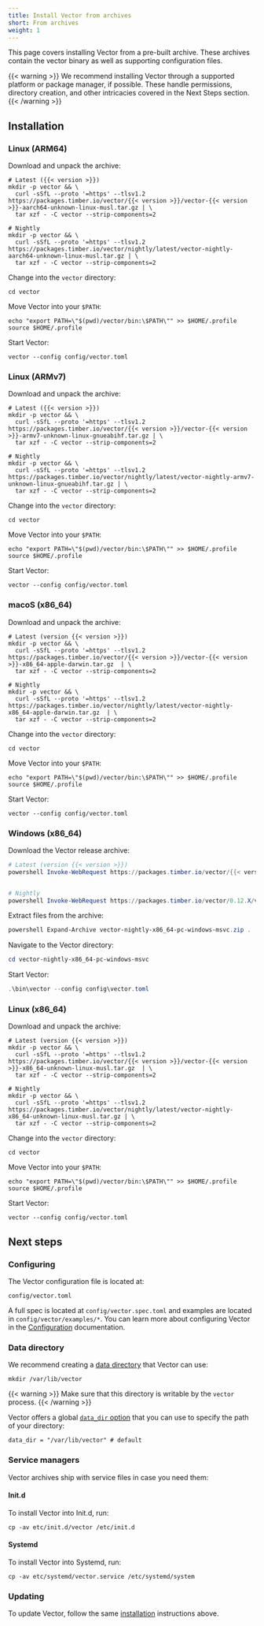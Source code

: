 ```yaml
---
title: Install Vector from archives
short: From archives
weight: 1
---
```


This page covers installing Vector from a pre-built archive. These archives contain the vector binary as well as supporting configuration files.

{{< warning >}}
We recommend installing Vector through a supported platform or package manager, if possible. These handle permissions, directory creation, and other intricacies covered in the Next Steps section.
{{< /warning >}}

## Installation

### Linux (ARM64)

Download and unpack the archive:

```shell
# Latest ({{< version >}})
mkdir -p vector && \
  curl -sSfL --proto '=https' --tlsv1.2 https://packages.timber.io/vector/{{< version >}}/vector-{{< version >}}-aarch64-unknown-linux-musl.tar.gz | \
  tar xzf - -C vector --strip-components=2

# Nightly
mkdir -p vector && \
  curl -sSfL --proto '=https' --tlsv1.2 https://packages.timber.io/vector/nightly/latest/vector-nightly-aarch64-unknown-linux-musl.tar.gz | \
  tar xzf - -C vector --strip-components=2
```

Change into the `vector` directory:

```shell
cd vector
```

Move Vector into your `$PATH`:

```shell
echo "export PATH=\"$(pwd)/vector/bin:\$PATH\"" >> $HOME/.profile
source $HOME/.profile
```

Start Vector:

```shell
vector --config config/vector.toml
```

### Linux (ARMv7)

Download and unpack the archive:

```shell
# Latest ({{< version >}})
mkdir -p vector && \
  curl -sSfL --proto '=https' --tlsv1.2 https://packages.timber.io/vector/{{< version >}}/vector-{{< version >}}-armv7-unknown-linux-gnueabihf.tar.gz | \
  tar xzf - -C vector --strip-components=2

# Nightly
mkdir -p vector && \
  curl -sSfL --proto '=https' --tlsv1.2 https://packages.timber.io/vector/nightly/latest/vector-nightly-armv7-unknown-linux-gnueabihf.tar.gz | \
  tar xzf - -C vector --strip-components=2
```

Change into the `vector` directory:

```shell
cd vector
```

Move Vector into your `$PATH`:

```shell
echo "export PATH=\"$(pwd)/vector/bin:\$PATH\"" >> $HOME/.profile
source $HOME/.profile
```

Start Vector:

```shell
vector --config config/vector.toml
```

### macoS (x86_64)

Download and unpack the archive:

```shell
# Latest (version {{< version >}})
mkdir -p vector && \
  curl -sSfL --proto '=https' --tlsv1.2 https://packages.timber.io/vector/{{< version >}}/vector-{{< version >}}-x86_64-apple-darwin.tar.gz  | \
  tar xzf - -C vector --strip-components=2

# Nightly
mkdir -p vector && \
  curl -sSfL --proto '=https' --tlsv1.2 https://packages.timber.io/vector/nightly/latest/vector-nightly-x86_64-apple-darwin.tar.gz  | \
  tar xzf - -C vector --strip-components=2
```

Change into the `vector` directory:

```shell
cd vector
```

Move Vector into your `$PATH`:

```shell
echo "export PATH=\"$(pwd)/vector/bin:\$PATH\"" >> $HOME/.profile
source $HOME/.profile
```

Start Vector:

```shell
vector --config config/vector.toml
```

### Windows (x86_64)

Download the Vector release archive:

```powershell
# Latest (version {{< version >}})
powershell Invoke-WebRequest https://packages.timber.io/vector/{{< version >}}/vector-{{< version >}}-x86_64-pc-windows-msvc.zip -OutFile vector-{{< version >}}-x86_64-pc-windows-msvc.zip


# Nightly
powershell Invoke-WebRequest https://packages.timber.io/vector/0.12.X/vector-nightly-x86_64-pc-windows-msvc.zip -OutFile vector-nightly-x86_64-pc-windows-msvc.zip
```

Extract files from the archive:

```powershell
powershell Expand-Archive vector-nightly-x86_64-pc-windows-msvc.zip .
```

Navigate to the Vector directory:

```powershell
cd vector-nightly-x86_64-pc-windows-msvc
```

Start Vector:

```powershell
.\bin\vector --config config\vector.toml
```

### Linux (x86_64)

Download and unpack the archive:

```shell
# Latest (version {{< version >}})
mkdir -p vector && \
  curl -sSfL --proto '=https' --tlsv1.2 https://packages.timber.io/vector/{{< version >}}/vector-{{< version >}}-x86_64-unknown-linux-musl.tar.gz  | \
  tar xzf - -C vector --strip-components=2

# Nightly
mkdir -p vector && \
  curl -sSfL --proto '=https' --tlsv1.2 https://packages.timber.io/vector/nightly/latest/vector-nightly-x86_64-unknown-linux-musl.tar.gz | \
  tar xzf - -C vector --strip-components=2
```

Change into the `vector` directory:

```shell
cd vector
```

Move Vector into your `$PATH`:

```shell
echo "export PATH=\"$(pwd)/vector/bin:\$PATH\"" >> $HOME/.profile
source $HOME/.profile
```

Start Vector:

```shell
vector --config config/vector.toml
```

## Next steps

### Configuring

The Vector configuration file is located at:

```shell
config/vector.toml
```

A full spec is located at `config/vector.spec.toml` and examples are located in `config/vector/examples/*`. You can learn more about configuring Vector in the [Configuration] documentation.

### Data directory

We recommend creating a [data directory][data_dir] that Vector can use:

```shell
mkdir /var/lib/vector
```

{{< warning >}}
Make sure that this directory is writable by the `vector` process.
{{< /warning >}}

Vector offers a global [`data_dir` option][data_dir] that you can use to specify the path of your directory:

```shell
data_dir = "/var/lib/vector" # default
```

### Service managers

Vector archives ship with service files in case you need them:

#### Init.d

To install Vector into Init.d, run:

```shell
cp -av etc/init.d/vector /etc/init.d
```

#### Systemd

To install Vector into Systemd, run:

```shell
cp -av etc/systemd/vector.service /etc/systemd/system
```

### Updating

To update Vector, follow the same [installation](#installation) instructions above.

[configuration]: /docs/reference/configuration
[data_dir]: /docs/reference/configuration/global-options/#data_dir
